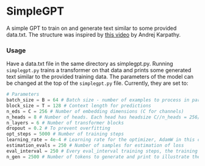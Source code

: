 # SimpleGPT

A simple GPT to train on and generate text similar to some provided data.txt. The structure was inspired by [this video](https://www.youtube.com/watch?v=kCc8FmEb1nY&ab_channel=AndrejKarpathy) by Andrej Karpathy.

### Usage

Have a data.txt file in the same directory as simplegpt.py. Running `simplegpt.py` trains a transformer on that data and prints some generated text similar to the provided training data. The parameters of the model can be changed at the top of the `simplegpt.py` file. Currently, they are set to:

```python
# Parameters
batch_size = B = 64 # Batch size - number of examples to process in parallel
block_size = T = 128 # Context length for predictions
n_eds = C = 256 # Number of embedding dimensions (C for channels)
n_heads = 8 # Number of heads. Each head has headsize C//n_heads = 256/8 = 32
n_layers = 6 # Number of transformer blocks
dropout = 0.2 # To prevent overfitting
opt_steps = 5000 # Number of training steps
learning_rate = 4e-4 # Learning rate for the optimizer, AdamW in this case.
estimation_evals = 250 # Number of samples for estimation of loss
eval_interval = 250 # Every eval_interval training steps, the training and validation loss are estimated
n_gen = 2500 # Number of tokens to generate and print to illustrate the model at the end
```

